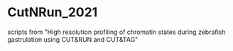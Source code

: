 # CutNRun_2021
scripts from "High resolution profiling of chromatin states during zebrafish gastrulation using CUT&amp;RUN and CUT&amp;TAG"
